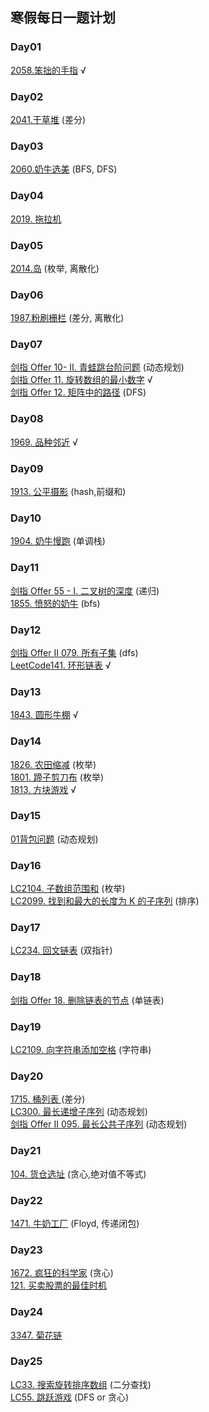 ## 寒假每日一题计划
### Day01
[2058.笨拙的手指](https://www.acwing.com/problem/content/2060/) √
### Day02
[2041.干草堆](https://www.acwing.com/problem/content/2060/) (差分)
### Day03
[2060.奶牛选美](https://www.acwing.com/problem/content/2062/) (BFS, DFS)
### Day04
[2019. 拖拉机](https://www.acwing.com/problem/content/2021/) 
### Day05
[2014.岛](https://www.acwing.com/problem/content/2016/) (枚举, 离散化)
### Day06
[1987.粉刷栅栏](https://www.acwing.com/problem/content/1989/)  (差分, 离散化)
### Day07
[剑指 Offer 10- II. 青蛙跳台阶问题](https://leetcode-cn.com/problems/qing-wa-tiao-tai-jie-wen-ti-lcof/) (动态规划)  
[剑指 Offer 11. 旋转数组的最小数字](https://leetcode-cn.com/problems/xuan-zhuan-shu-zu-de-zui-xiao-shu-zi-lcof/)  √  
[剑指 Offer 12. 矩阵中的路径](https://leetcode-cn.com/problems/ju-zhen-zhong-de-lu-jing-lcof/) (DFS)  
### Day08
[1969. 品种邻近](https://www.acwing.com/problem/content/1971/) √  
### Day09
[1913. 公平摄影](https://www.acwing.com/problem/content/description/1915/) (hash,前缀和)  
### Day10
[1904. 奶牛慢跑](https://www.acwing.com/problem/content/1906/) (单调栈)
### Day11
[剑指 Offer 55 - I. 二叉树的深度](https://leetcode-cn.com/problems/er-cha-shu-de-shen-du-lcof/) (递归)  
[1855. 愤怒的奶牛](https://www.acwing.com/problem/content/1857/) (bfs)
### Day12  
[剑指 Offer II 079. 所有子集](https://leetcode-cn.com/problems/TVdhkn/) (dfs)  
[LeetCode141. 环形链表](https://leetcode-cn.com/problems/linked-list-cycle/) √  
### Day13
[1843. 圆形牛棚](https://www.acwing.com/problem/content/description/1845/) √
### Day14
[1826. 农田缩减](https://www.acwing.com/problem/content/1828/) (枚举)  
[1801. 蹄子剪刀布](https://www.acwing.com/problem/content/1803/) (枚举)  
[1813. 方块游戏](https://www.acwing.com/problem/content/1815/) √  
### Day15
[01背包问题](https://www.acwing.com/problem/content/description/2/) (动态规划)
### Day16
[LC2104. 子数组范围和](https://leetcode-cn.com/problems/sum-of-subarray-ranges/) (枚举)  
[LC2099. 找到和最大的长度为 K 的子序列](https://leetcode-cn.com/problems/find-subsequence-of-length-k-with-the-largest-sum/) (排序)  
### Day17
[LC234. 回文链表](https://leetcode-cn.com/problems/palindrome-linked-list/) (双指针)
### Day18
[剑指 Offer 18. 删除链表的节点](https://leetcode-cn.com/problems/shan-chu-lian-biao-de-jie-dian-lcof/) (单链表)
### Day19
[LC2109. 向字符串添加空格](https://leetcode-cn.com/problems/adding-spaces-to-a-string/) (字符串)  
### Day20  
[1715. 桶列表 ](https://www.acwing.com/problem/content/description/1717/) (差分)  
[LC300. 最长递增子序列](https://leetcode-cn.com/problems/longest-increasing-subsequence/) (动态规划)  
[剑指 Offer II 095. 最长公共子序列](https://leetcode-cn.com/problems/qJnOS7/) (动态规划)
### Day21
[104. 货仓选址](https://www.acwing.com/problem/content/106/) (贪心,绝对值不等式)  
### Day22
[1471. 牛奶工厂](https://www.acwing.com/problem/content/1473/) (Floyd, 传递闭包)  
### Day23
[1672. 疯狂的科学家](https://www.acwing.com/problem/content/description/1674/) (贪心)  
[121. 买卖股票的最佳时机](https://leetcode-cn.com/problems/best-time-to-buy-and-sell-stock/)
### Day24
[3347. 菊花链](https://www.acwing.com/problem/content/3350/)
### Day25
[LC33. 搜索旋转排序数组](https://leetcode-cn.com/problems/search-in-rotated-sorted-array/) (二分查找)  
[LC55. 跳跃游戏](https://leetcode-cn.com/problems/jump-game/) (DFS or 贪心)